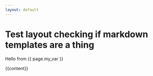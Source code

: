 ```yaml
---
layout: default
---
```


# Test layout checking if markdown templates are a thing


Hello from {{ page.my_var }}

{{content}}
